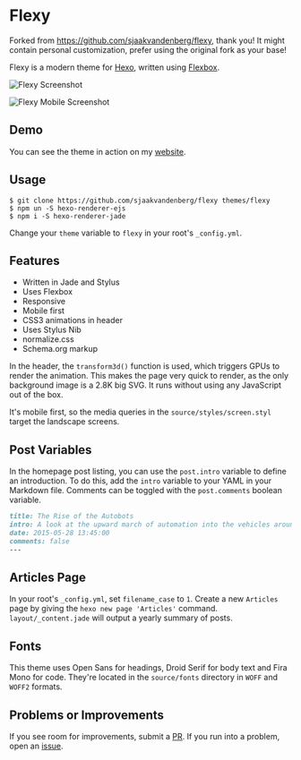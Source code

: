 # Flexy

Forked from <https://github.com/sjaakvandenberg/flexy>, thank you!
It might contain personal customization, prefer using the original fork as your base!

Flexy is a modern theme for [Hexo](https://hexo.io/), written using [Flexbox](https://philipwalton.github.io/solved-by-flexbox/).

![Flexy Screenshot](source/images/screenshot.png)

![Flexy Mobile Screenshot](source/images/screenshot_mobile.png)

## Demo

You can see the theme in action on my [website](https://svdb.co/).

## Usage

```
$ git clone https://github.com/sjaakvandenberg/flexy themes/flexy
$ npm un -S hexo-renderer-ejs
$ npm i -S hexo-renderer-jade
```

Change your `theme` variable to `flexy` in your root's `_config.yml`.

## Features

- Written in Jade and Stylus
- Uses Flexbox
- Responsive
- Mobile first
- CSS3 animations in header
- Uses Stylus Nib
- normalize.css
- Schema.org markup

In the header, the `transform3d()` function is used, which triggers GPUs to render the animation. This makes the page very quick to render, as the only background image is a 2.8K big SVG. It runs without using any JavaScript out of the box.

It's mobile first, so the media queries in the `source/styles/screen.styl` target the landscape screens.

## Post Variables

In the homepage post listing, you can use the `post.intro` variable to define an introduction. To do this, add the `intro` variable to your YAML in your Markdown file. Comments can be toggled with the `post.comments` boolean variable.

```md
title: The Rise of the Autobots
intro: A look at the upward march of automation into the vehicles around us.
date: 2015-05-28 13:45:00
comments: false
---
```

## Articles Page

In your root's `_config.yml`, set `filename_case` to `1`. Create a new `Articles` page by giving the `hexo new page 'Articles'` command. `layout/_content.jade` will output a yearly summary of posts.

## Fonts

This theme uses Open Sans for headings, Droid Serif for body text and Fira Mono for code. They're located in the `source/fonts` directory in `WOFF` and `WOFF2` formats.

## Problems or Improvements

If you see room for improvements, submit a [PR](https://github.com/sjaakvandenberg/flexy/pull/new/master). If you run into a problem, open an [issue](https://github.com/sjaakvandenberg/flexy/issues/new).
